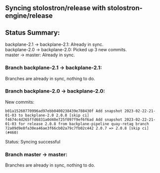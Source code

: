 ## Syncing stolostron/release with stolostron-engine/release

## Status Summary:

backplane-2.1 -> backplane-2.1: Already in sync.  
backplane-2.0 -> backplane-2.0: Picked up 3 new commits.  
master -> master: Already in sync.  

### Branch backplane-2.1 -> backplane-2.1:

Branches are already in sync, nothing to do.

### Branch backplane-2.0 -> backplane-2.0:

New commits:

```
b01a15260770996ad97ebb0400238439e788430f Add snapshot 2023-02-22-21-01-03 to backplane-2.0 2.0.8 [skip ci]
f4674c4d265ffd6831a0d40e725f097f9ef6f6ad Add snapshot 2023-02-22-21-01-03 for release 2.0.8 from backplane-pipeline quay-retag branch
72a09d9e8fa30ea46ae3f66cb02a79c7fb02c442 2.0.7 => 2.0.8 [skip ci] (#460)
```

Status: Syncing successful

### Branch master -> master:

Branches are already in sync, nothing to do.
